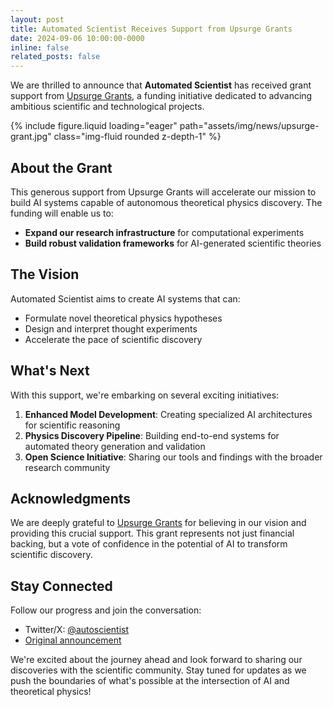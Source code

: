 ```yaml
---
layout: post
title: Automated Scientist Receives Support from Upsurge Grants
date: 2024-09-06 10:00:00-0000
inline: false
related_posts: false
---
```


We are thrilled to announce that **Automated Scientist** has received grant support from [Upsurge Grants](https://x.com/upsurgegrants), a funding initiative dedicated to advancing ambitious scientific and technological projects.

{% include figure.liquid loading="eager" path="assets/img/news/upsurge-grant.jpg" class="img-fluid rounded z-depth-1" %}

## About the Grant

This generous support from Upsurge Grants will accelerate our mission to build AI systems capable of autonomous theoretical physics discovery. The funding will enable us to:

- **Expand our research infrastructure** for computational experiments
- **Build robust validation frameworks** for AI-generated scientific theories

## The Vision

Automated Scientist aims to create AI systems that can:
- Formulate novel theoretical physics hypotheses
- Design and interpret thought experiments
- Accelerate the pace of scientific discovery

## What's Next

With this support, we're embarking on several exciting initiatives:

1. **Enhanced Model Development**: Creating specialized AI architectures for scientific reasoning
2. **Physics Discovery Pipeline**: Building end-to-end systems for automated theory generation and validation
3. **Open Science Initiative**: Sharing our tools and findings with the broader research community

## Acknowledgments

We are deeply grateful to [Upsurge Grants](https://x.com/upsurgegrants) for believing in our vision and providing this crucial support. This grant represents not just financial backing, but a vote of confidence in the potential of AI to transform scientific discovery.

## Stay Connected

Follow our progress and join the conversation:
- Twitter/X: [@autoscientist](https://x.com/autoscientist)
- [Original announcement](https://x.com/autoscientist/status/1963643443655147849)

We're excited about the journey ahead and look forward to sharing our discoveries with the scientific community. Stay tuned for updates as we push the boundaries of what's possible at the intersection of AI and theoretical physics!
